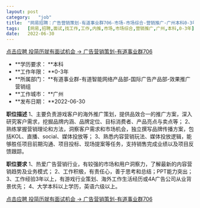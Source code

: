 ```yaml
---
layout:	post
category:	"job"
title:	"网易招聘：广告营销策划-有道事业群706-市场-市场综合-营销推广-广州本科0-3年"
tags:	[网易,招聘,面试,找工作,工作,内推,市场,市场综合,营销推广,广州,本科,0-3年]
date:	2022-06-30
---
```


[点击应聘 投简历就有面试机会 -> 广告营销策划-有道事业群706](http://mobile.bole.netease.com/bole/boleDetail?id=37731&employeeId=346f03c3cda5f04c&key=all)



- **学历要求： **本科
- **工作年限： **0-3年
- **所属部门： **有道事业群-有道智能网络产品部-国际广告产品部-效果推广营销组
- **工作城市： **广州
- **发布日期： **2022-06-30



**职位描述**
1、主要负责游戏客户的海外推广策划，提供品效合一的推广方案，深入研究客户需求，挖掘品牌内涵、品牌定位、目标消费者、产品亮点与卖点等；
2、熟练掌握营销理论和方法，洞察客户需求和市场机会，独立撰写品牌传播方案，包括KOL、直播、social、媒体投放等；
3、熟悉内容营销玩法、媒体投放逻辑，能够胜任项目前期沟通、项目投标、现场提案等任务，支持销售完成业绩以及项目反馈跟踪。



**职位要求**
1、热爱广告营销行业，有较强的市场和用户洞察力，了解最新的内容营销趋势及业务模式；
2、工作积极，有责任心，善于思考和总结；PPT能力突出；
3、工作经验3年以上，有游戏行业策划、海外工作生活经历或4A广告公司从业背景优先；
4、大学本科以上学历，英语六级以上。



[点击应聘 投简历就有面试机会 -> 广告营销策划-有道事业群706](http://mobile.bole.netease.com/bole/boleDetail?id=37731&employeeId=346f03c3cda5f04c&key=all)